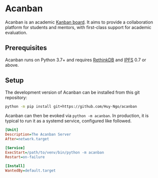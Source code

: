 # Acanban

Acanban is an academic [Kanban board].  It aims to provide
a collaboration platform for students and mentors, with first-class support
for academic evaluation.

## Prerequisites

Acanban runs on Python 3.7+ and requires [RethinkDB] and [IPFS] 0.7 or above.

## Setup

The development version of Acanban can be installed from this git repository:

```bash
python -m pip install git+https://github.com/Huy-Ngo/acanban
```

Acanban can then be evoked via `python -m acanban`.  In production,
it is typical to run it as a systemd service, configured like followed.

```ini
[Unit]
Description=The Acanban Server
After=network.target

[Service]
ExecStart=/path/to/venv/bin/python -m acanban
Restart=on-failure

[Install]
WantedBy=default.target
```

[Kanban board]: https://en.wikipedia.org/wiki/Kanban_board
[RethinkDB]: https://rethinkdb.com/docs/install/
[IPFS]: https://ipfs.io
